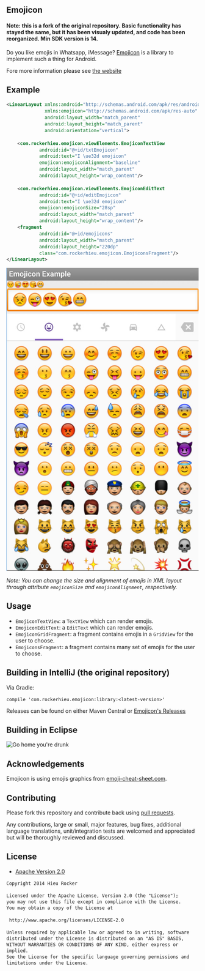 ## Emojicon

#### Note: this is a fork of the original repository. Basic functionality has stayed the same, but it has been visualy updated, and code has been reorganized. Min SDK version is 14.

Do you like emojis in Whatsapp, iMessage? [Emojicon](http://rockerhieu.github.io/emojicon/) is a library to implement such a thing for Android.

Fore more information please see [the website](http://rockerhieu.github.io/emojicon/)

## Example

```xml
<LinearLayout xmlns:android="http://schemas.android.com/apk/res/android"
              xmlns:emojicon="http://schemas.android.com/apk/res-auto"
              android:layout_width="match_parent"
              android:layout_height="match_parent"
              android:orientation="vertical">

    <com.rockerhieu.emojicon.viewElements.EmojiconTextView
            android:id="@+id/txtEmojicon"
            android:text="I \ue32d emojicon"
            emojicon:emojiconAlignment="baseline"
            android:layout_width="match_parent"
            android:layout_height="wrap_content"/>

    <com.rockerhieu.emojicon.viewElements.EmojiconEditText
            android:id="@+id/editEmojicon"
            android:text="I \ue32d emojicon"
            emojicon:emojiconSize="28sp"
            android:layout_width="match_parent"
            android:layout_height="wrap_content"/>
    <fragment
            android:id="@+id/emojicons"
            android:layout_width="match_parent"
            android:layout_height="220dp"
            class="com.rockerhieu.emojicon.EmojiconsFragment"/>
</LinearLayout>
```

![image](https://github.com/ivan-jukic/emojicon/blob/master/images/sample.jpg)

_Note: You can change the size and alignment of emojis in XML layout through attribute `emojiconSize` and `emojiconAlignment`, respectively._

## Usage

* `EmojiconTextView`: a `TextView` which can render emojis.
* `EmojiconEditText`: a `EditText` which can render emojis.
* `EmojiconGridFragment`: a fragment contains emojis in a `GridView` for the user to choose.
* `EmojiconsFragment`: a fragment contains many set of emojis for the user to choose.

## Building in IntelliJ (the original repository)

Via Gradle:

```
compile 'com.rockerhieu.emojicon:library:<latest-version>'
```

Releases can be found on either Maven Central or [Emojicon's Releases](https://github.com/rockerhieu/emojicon/releases/)

## Building in Eclipse

![Go home you're drunk](http://img2.wikia.nocookie.net/__cb20130819142928/cardfight/images/thumb/5/55/Go-home-youre-drunk.jpg/500px-Go-home-youre-drunk.jpg)

## Acknowledgements

Emojicon is using emojis graphics from [emoji-cheat-sheet.com](https://github.com/arvida/emoji-cheat-sheet.com/tree/master/public/graphics/emojis).

## Contributing

Please fork this repository and contribute back using
[pull requests](https://github.com/rockerhieu/emojicon/pulls).

Any contributions, large or small, major features, bug fixes, additional
language translations, unit/integration tests are welcomed and appreciated
but will be thoroughly reviewed and discussed.

## License

* [Apache Version 2.0](http://www.apache.org/licenses/LICENSE-2.0.html)

```
Copyright 2014 Hieu Rocker

Licensed under the Apache License, Version 2.0 (the "License");
you may not use this file except in compliance with the License.
You may obtain a copy of the License at

 http://www.apache.org/licenses/LICENSE-2.0

Unless required by applicable law or agreed to in writing, software
distributed under the License is distributed on an "AS IS" BASIS,
WITHOUT WARRANTIES OR CONDITIONS OF ANY KIND, either express or implied.
See the License for the specific language governing permissions and
limitations under the License.
```
